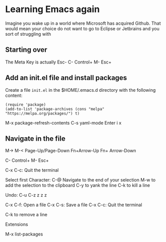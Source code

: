 # Learning Emacs again

Imagine you wake up in a world where Microsoft has acquired Github. That would
mean your choice do not want to go to Eclipse or Jetbrains and you sort of struggling with

## Starting over

The Meta Key is actually Esc-
C- Control+
M- Esc+

## Add an init.el file and install packages

Create a file `init.el` in the $HOME/.emacs.d directory with the following content:

```text
(require 'package)
(add-to-list 'package-archives (cons "melpa" "https://melpa.org/packages/") t)
```

M-x package-refresh-contents
C-s yaml-mode
Enter
i
x

## Navigate in the file

M->
M-<
Page-Up/Page-Down Fn+Arrow-Up Fn+ Arrow-Down

C- Control+
M- Esc+

C-x C-c: Quit the terminal

Select first Character: C-@
Navigate to the end of your selection
M-w to add the selection to the clipboard
C-y to yank the line
C-k to kill a line

Undo: C-u C-z z z z

C-x C-f: Open a file
C-x C-s: Save a file
C-x C-c: Quit the terminal

C-k to remove a line

Extensions

M-x list-packages



